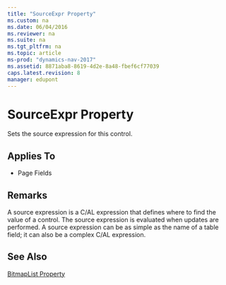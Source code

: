 ```yaml
---
title: "SourceExpr Property"
ms.custom: na
ms.date: 06/04/2016
ms.reviewer: na
ms.suite: na
ms.tgt_pltfrm: na
ms.topic: article
ms-prod: "dynamics-nav-2017"
ms.assetid: 8871aba8-8619-4d2e-8a48-fbef6cf77039
caps.latest.revision: 8
manager: edupont
---
```

# SourceExpr Property
Sets the source expression for this control.  
  
## Applies To  
  
-   Page Fields  
  
## Remarks  
 A source expression is a C\/AL expression that defines where to find the value of a control. The source expression is evaluated when updates are performed. A source expression can be as simple as the name of a table field; it can also be a complex C\/AL expression.  
  
## See Also  
 [BitmapList Property](BitmapList-Property.md)